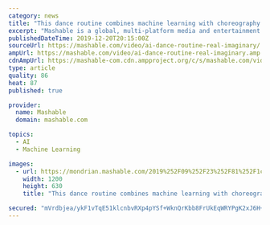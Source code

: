 ```yaml
---
category: news
title: "This dance routine combines machine learning with choreography — Future Blink"
excerpt: "Mashable is a global, multi-platform media and entertainment company. Powered by its own proprietary technology, Mashable is the go-to source for tech, digital culture and entertainment content for its dedicated and influential audience around the globe. ©2019 Mashable, Inc. All Rights Reserved. Mashable, MashBash and Mashable House are among ..."
publishedDateTime: 2019-12-20T20:15:00Z
sourceUrl: https://mashable.com/video/ai-dance-routine-real-imaginary/
ampUrl: https://mashable.com/video/ai-dance-routine-real-imaginary.amp
cdnAmpUrl: https://mashable-com.cdn.ampproject.org/c/s/mashable.com/video/ai-dance-routine-real-imaginary.amp
type: article
quality: 86
heat: 87
published: true

provider:
  name: Mashable
  domain: mashable.com

topics:
  - AI
  - Machine Learning

images:
  - url: https://mondrian.mashable.com/2019%252F09%252F23%252F81%252F1c6bcffb551340aa97f1f4bc84a905a0.9943c.png%252F1200x630.png?signature=rKWGyblVWKfY5g9mabIybd630ik=
    width: 1200
    height: 630
    title: "This dance routine combines machine learning with choreography — Future Blink"

secured: "mVrdbjea/ykF1vTqE51klcnbvRXp4pYSf+WknQrKbb8FrUkEqWRYPgK2xJ6H+PusyHVVFNN2QGqLJtnmU6S/I2Jqjfty17DlMjF3kVerS8mkTXQ+VmEqEAQnoZMnw87FQp2ULR0NHNxthFZLJk1hFI25yxYGs48X/lY7hvy5CX8atSN2CrnekwOVqMbEyfCevQsBZm11uwxxQ4wHu7/rt9jUbkHCYZ3/7YySu4WH6Kc2LR2cYr99vjDLUCPKEKuJhwVDRwZlAE0Fuh7oEN7U+A==;OUY2L0ryPEnTTSok28FKcg=="
---
```


